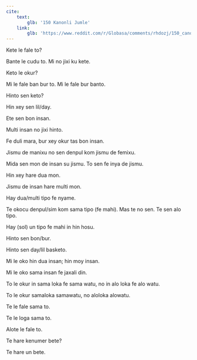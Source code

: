 ```yaml
---
cite:
    text:
        glb: '150 Kanonli Jumle'
    link:
        glb: 'https://www.reddit.com/r/Globasa/comments/rhdozj/150_canonical_sentences/'
---
```


Kete le fale to?

Bante le cudu to. Mi no jixi ku kete.

Keto le okur?

Mi le fale ban bur to. Mi le fale bur banto.

Hinto sen keto?

Hin xey sen lil/day.

Ete sen bon insan.

Multi insan no jixi hinto.

Fe duli mara, bur xey okur tas bon insan.

Jismu de manixu no sen denpul kom jismu de femixu.

Mida sen mon de insan su jismu. To sen fe inya de jismu.

Hin xey hare dua mon.

Jismu de insan hare multi mon.

Hay dua/multi tipo fe nyame.

Te okocu denpul/sim kom sama tipo (fe mahi). Mas te no sen. Te sen alo tipo.

Hay (sol) un tipo fe mahi in hin hosu.

Hinto sen bon/bur.

Hinto sen day/lil basketo.

Mi le oko hin dua insan; hin moy insan.

Mi le oko sama insan fe jaxali din.

To le okur in sama loka fe sama watu, no in alo loka fe alo watu.

To le okur samaloka samawatu, no aloloka alowatu.

Te le fale sama to.

Te le loga sama to.

Alote le fale to.

Te hare kenumer bete?

Te hare un bete.